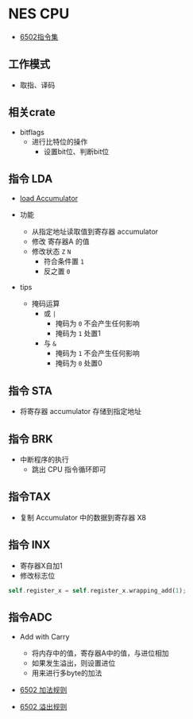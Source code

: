 # NES CPU

- [6502指令集](https://www.nesdev.org/obelisk-6502-guide/reference.html)

## 工作模式

- 取指、译码

## 相关crate

- bitflags
  - 进行比特位的操作
    - 设置bit位、判断bit位

## 指令 LDA

- [load Accumulator](https://www.nesdev.org/obelisk-6502-guide/reference.html#LDA)

- 功能
  - 从指定地址读取值到寄存器 accumulator
  - 修改 寄存器A 的值
  - 修改状态 `Z` `N`
    - 符合条件置 `1`
    - 反之置 `0`

- tips
  - 掩码运算
    - 或 `|`
      - 掩码为 `0` 不会产生任何影响
      - 掩码为 `1` 处置1
    - 与 `&`
      - 掩码为 `1` 不会产生任何影响
      - 掩码为 `0` 处置0

## 指令 STA

- 将寄存器 accumulator 存储到指定地址

 
## 指令 BRK

- 中断程序的执行
  - 跳出 CPU 指令循环即可

## 指令TAX

- 复制 Accumulator 中的数据到寄存器 X8


## 指令 INX

- 寄存器X自加1
- 修改标志位

```rust
self.register_x = self.register_x.wrapping_add(1);
```

## 指令ADC

- Add with Carry
  - 将内存中的值，寄存器A中的值，与进位相加
  - 如果发生溢出，则设置进位
  - 用来进行多byte的加法


- [6502 加法规则](http://www.righto.com/2012/12/the-6502-overflow-flag-explained.html)
- [6502 溢出规则](http://www.righto.com/2013/01/a-small-part-of-6502-chip-explained.html)



